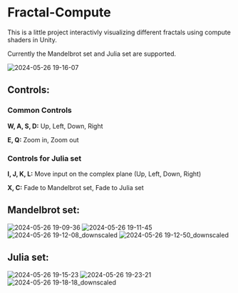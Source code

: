 # Fractal-Compute

This is a little project interactivly visualizing different fractals using compute shaders in Unity.

Currently the Mandelbrot set and Julia set are supported.

![2024-05-26 19-16-07](https://github.com/Braddss/Fractal-Compute/assets/38835084/686953c7-e152-47cb-b775-d65632bd22bc)

## Controls:
### Common Controls
  **W, A, S, D:** Up, Left, Down, Right
  
  **E, Q:** Zoom in, Zoom out

### Controls for Julia set
  **I, J, K, L:** Move input on the complex plane (Up, Left, Down, Right)
  
  **X, C:** Fade to Mandelbrot set, Fade to Julia set

## Mandelbrot set:
![2024-05-26 19-09-36](https://github.com/Braddss/Fractal-Compute/assets/38835084/be8c57d7-39c4-4ef9-bd62-19696901c5fa)
![2024-05-26 19-11-45](https://github.com/Braddss/Fractal-Compute/assets/38835084/4fc6e7fa-224e-4950-9d6f-4e80945800d7)
![2024-05-26 19-12-08_downscaled](https://github.com/Braddss/Fractal-Compute/assets/38835084/5fb8c283-9a26-44a3-849c-3e1769165f61)
![2024-05-26 19-12-50_downscaled](https://github.com/Braddss/Fractal-Compute/assets/38835084/50a48a9f-ed97-455b-a3db-deeb62cc27f4)

## Julia set:
![2024-05-26 19-15-23](https://github.com/Braddss/Fractal-Compute/assets/38835084/e62a4813-1e97-4b65-9de0-b139dd4afe0c)
![2024-05-26 19-23-21](https://github.com/Braddss/Fractal-Compute/assets/38835084/9247b2e6-856a-42b1-b43b-caa2870c88cc)
![2024-05-26 19-18-18_downscaled](https://github.com/Braddss/Fractal-Compute/assets/38835084/ebfea317-4b8f-455b-b643-61f51618c33c)
